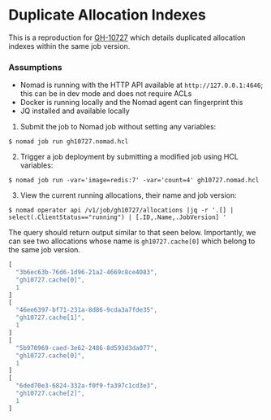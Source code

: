 # Duplicate Allocation Indexes
This is a reproduction for [GH-10727](https://github.com/hashicorp/nomad/issues/10727) which
details duplicated allocation indexes within the same job version.

### Assumptions
- Nomad is running with the HTTP API available at `http://127.0.0.1:4646`; this can be in dev mode
  and does not require ACLs
- Docker is running locally and the Nomad agent can fingerprint this
- JQ installed and available locally

1. Submit the job to Nomad job without setting any variables:
```shell
$ nomad job run gh10727.nomad.hcl
```

2. Trigger a job deployment by submitting a modified job using HCL variables:
```shell
$ nomad job run -var='image=redis:7' -var='count=4' gh10727.nomad.hcl
```

3. View the current running allocations, their name and job version:
```shell
$ nomad operator api /v1/job/gh10727/allocations |jq -r '.[] | select(.ClientStatus=="running") | [.ID,.Name,.JobVersion] '
```

The query should return output similar to that seen below. Importantly, we can see two allocations
whose name is `gh10727.cache[0]` which belong to the same job version.
```js
[
  "3b6ec63b-76d6-1d96-21a2-4669c8ce4083",
  "gh10727.cache[0]",
  1
]
[
  "46ee6397-bf71-231a-8d86-9cda3a7fde35",
  "gh10727.cache[1]",
  1
]
[
  "5b970969-caed-3e62-2486-8d593d3da077",
  "gh10727.cache[0]",
  1
]
[
  "6ded70e3-6824-332a-f0f9-fa397c1cd3e3",
  "gh10727.cache[2]",
  1
]
```
